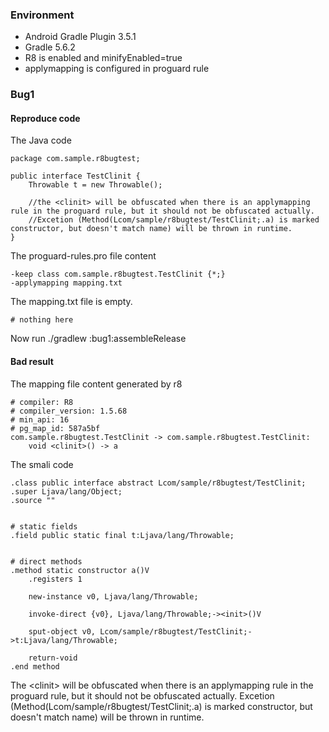 ### Environment
  
  - Android Gradle Plugin 3.5.1
  - Gradle 5.6.2
  - R8 is enabled and minifyEnabled=true 
  - applymapping is configured in proguard rule

### Bug1

#### Reproduce code

The Java code
```
package com.sample.r8bugtest;

public interface TestClinit {
    Throwable t = new Throwable();

    //the <clinit> will be obfuscated when there is an applymapping rule in the proguard rule, but it should not be obfuscated actually.
    //Excetion (Method(Lcom/sample/r8bugtest/TestClinit;.a) is marked constructor, but doesn't match name) will be thrown in runtime.
}

```

The proguard-rules.pro file content

```
-keep class com.sample.r8bugtest.TestClinit {*;}
-applymapping mapping.txt
```

The mapping.txt file is empty.
```
# nothing here
```

Now run ./gradlew :bug1:assembleRelease

#### Bad result

The mapping file content generated by r8 

```
# compiler: R8
# compiler_version: 1.5.68
# min_api: 16
# pg_map_id: 587a5bf
com.sample.r8bugtest.TestClinit -> com.sample.r8bugtest.TestClinit:
    void <clinit>() -> a

```

The smali code

```
.class public interface abstract Lcom/sample/r8bugtest/TestClinit;
.super Ljava/lang/Object;
.source ""


# static fields
.field public static final t:Ljava/lang/Throwable;


# direct methods
.method static constructor a()V
    .registers 1

    new-instance v0, Ljava/lang/Throwable;

    invoke-direct {v0}, Ljava/lang/Throwable;-><init>()V

    sput-object v0, Lcom/sample/r8bugtest/TestClinit;->t:Ljava/lang/Throwable;

    return-void
.end method

```

The \<clinit\> will be obfuscated when there is an applymapping rule in the proguard rule, but it should not be obfuscated actually.
Excetion (Method(Lcom/sample/r8bugtest/TestClinit;.a) is marked constructor, but doesn't match name) will be thrown in runtime.